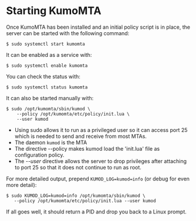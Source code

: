 # Starting KumoMTA

Once KumoMTA has been installed and an initial policy script is in place, the
server can be started with the following command:

```console
$ sudo systemctl start kumomta
```

It can be enabled as a service with:

```console
$ sudo systemctl enable kumomta
```

You can check the status with:

```console
$ sudo systemctl status kumomta
```

It can also be started manually with:

```console
$ sudo /opt/kumomta/sbin/kumod \
    --policy /opt/kumomta/etc/policy/init.lua \
    --user kumod
```

* Using sudo allows it to run as a privileged user so it can access port 25 which is needed to send and receive from most MTAs.
* The daemon `kumod` is the MTA
* The directive --policy makes kumod load the 'init.lua' file as configuration policy.
* The *--user* directive allows the server to drop privileges after attaching to port 25 so that it does not continue to run as root.

For more detailed output, prepend ```KUMOD_LOG=kumod=info``` (or debug for even more detail):

```console
$ sudo KUMOD_LOG=kumod=info /opt/kumomta/sbin/kumod \
   --policy /opt/kumomta/etc/policy/init.lua --user kumod
```

If all goes well, it should return a PID and drop you back to a Linux prompt.
